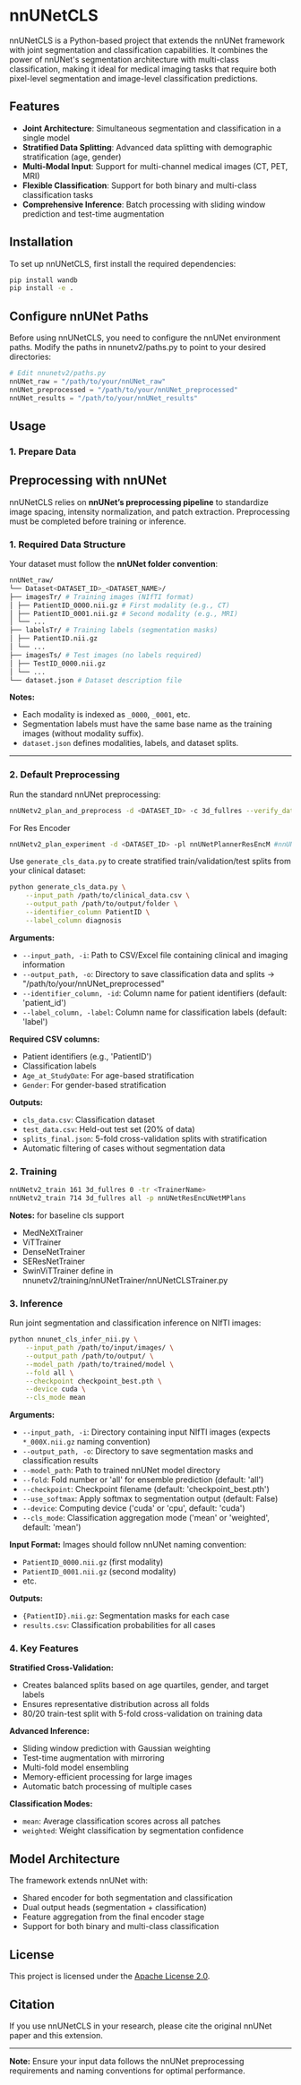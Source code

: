 # nnUNetCLS

nnUNetCLS is a Python-based project that extends the nnUNet framework with joint segmentation and classification capabilities. It combines the power of nnUNet's segmentation architecture with multi-class classification, making it ideal for medical imaging tasks that require both pixel-level segmentation and image-level classification predictions.

## Features

- **Joint Architecture**: Simultaneous segmentation and classification in a single model
- **Stratified Data Splitting**: Advanced data splitting with demographic stratification (age, gender)
- **Multi-Modal Input**: Support for multi-channel medical images (CT, PET, MRI)
- **Flexible Classification**: Support for both binary and multi-class classification tasks
- **Comprehensive Inference**: Batch processing with sliding window prediction and test-time augmentation

## Installation

To set up nnUNetCLS, first install the required dependencies:

```bash
pip install wandb
pip install -e .
```

## Configure nnUNet Paths
Before using nnUNetCLS, you need to configure the nnUNet environment paths. Modify the paths in nnunetv2/paths.py to point to your desired directories:
```python
# Edit nnunetv2/paths.py
nnUNet_raw = "/path/to/your/nnUNet_raw"
nnUNet_preprocessed = "/path/to/your/nnUNet_preprocessed" 
nnUNet_results = "/path/to/your/nnUNet_results"
```
## Usage

### 1. Prepare Data

## Preprocessing with nnUNet

nnUNetCLS relies on **nnUNet’s preprocessing pipeline** to standardize image spacing, intensity normalization, and patch extraction. Preprocessing must be completed before training or inference.  

### 1. Required Data Structure  

Your dataset must follow the **nnUNet folder convention**:  
```bash
nnUNet_raw/
└── Dataset<DATASET_ID>_<DATASET_NAME>/
├── imagesTr/ # Training images (NIfTI format)
│ ├── PatientID_0000.nii.gz # First modality (e.g., CT)
│ ├── PatientID_0001.nii.gz # Second modality (e.g., MRI)
│ └── ...
├── labelsTr/ # Training labels (segmentation masks)
│ ├── PatientID.nii.gz
│ └── ...
├── imagesTs/ # Test images (no labels required)
│ ├── TestID_0000.nii.gz
│ └── ...
└── dataset.json # Dataset description file
```

**Notes:**  
- Each modality is indexed as `_0000`, `_0001`, etc.  
- Segmentation labels must have the same base name as the training images (without modality suffix).  
- `dataset.json` defines modalities, labels, and dataset splits.  

---

### 2. Default Preprocessing  

Run the standard nnUNet preprocessing:  

```bash
nnUNetv2_plan_and_preprocess -d <DATASET_ID> -c 3d_fullres --verify_dataset_integrity

```

For Res Encoder
```bash
nnUNetv2_plan_experiment -d <DATASET_ID> -pl nnUNetPlannerResEncM #nnUNetPlannerResEncL / nnUNetPlannerResEncXL
```

Use `generate_cls_data.py` to create stratified train/validation/test splits from your clinical dataset:

```bash
python generate_cls_data.py \
    --input_path /path/to/clinical_data.csv \
    --output_path /path/to/output/folder \
    --identifier_column PatientID \
    --label_column diagnosis
```

**Arguments:**
- `--input_path, -i`: Path to CSV/Excel file containing clinical and imaging information
- `--output_path, -o`: Directory to save classification data and splits -> "/path/to/your/nnUNet_preprocessed" 
- `--identifier_column, -id`: Column name for patient identifiers (default: 'patient_id')
- `--label_column, -label`: Column name for classification labels (default: 'label')

**Required CSV columns:**
- Patient identifiers (e.g., 'PatientID')
- Classification labels 
- `Age_at_StudyDate`: For age-based stratification
- `Gender`: For gender-based stratification

**Outputs:**
- `cls_data.csv`: Classification dataset
- `test_data.csv`: Held-out test set (20% of data)
- `splits_final.json`: 5-fold cross-validation splits with stratification
- Automatic filtering of cases without segmentation data

### 2. Training

```bash
nnUNetv2_train 161 3d_fullres 0 -tr <TrainerName>
nnUNetv2_train 714 3d_fullres all -p nnUNetResEncUNetMPlans
```
**Notes:**
for baseline cls support
- MedNeXtTrainer
- ViTTrainer
- DenseNetTrainer
- SEResNetTrainer
- SwinViTTrainer
define in nnunetv2/training/nnUNetTrainer/nnUNetCLSTrainer.py

### 3. Inference

Run joint segmentation and classification inference on NIfTI images:

```bash
python nnunet_cls_infer_nii.py \
    --input_path /path/to/input/images/ \
    --output_path /path/to/output/ \
    --model_path /path/to/trained/model \
    --fold all \
    --checkpoint checkpoint_best.pth \
    --device cuda \
    --cls_mode mean
```

**Arguments:**
- `--input_path, -i`: Directory containing input NIfTI images (expects `*_000X.nii.gz` naming convention)
- `--output_path, -o`: Directory to save segmentation masks and classification results
- `--model_path`: Path to trained nnUNet model directory
- `--fold`: Fold number or 'all' for ensemble prediction (default: 'all')
- `--checkpoint`: Checkpoint filename (default: 'checkpoint_best.pth')
- `--use_softmax`: Apply softmax to segmentation output (default: False)
- `--device`: Computing device ('cuda' or 'cpu', default: 'cuda')
- `--cls_mode`: Classification aggregation mode ('mean' or 'weighted', default: 'mean')

**Input Format:**
Images should follow nnUNet naming convention:
- `PatientID_0000.nii.gz` (first modality)
- `PatientID_0001.nii.gz` (second modality)
- etc.

**Outputs:**
- `{PatientID}.nii.gz`: Segmentation masks for each case
- `results.csv`: Classification probabilities for all cases

### 4. Key Features

**Stratified Cross-Validation:**
- Creates balanced splits based on age quartiles, gender, and target labels
- Ensures representative distribution across all folds
- 80/20 train-test split with 5-fold cross-validation on training data

**Advanced Inference:**
- Sliding window prediction with Gaussian weighting
- Test-time augmentation with mirroring
- Multi-fold model ensembling
- Memory-efficient processing for large images
- Automatic batch processing of multiple cases

**Classification Modes:**
- `mean`: Average classification scores across all patches
- `weighted`: Weight classification by segmentation confidence

## Model Architecture

The framework extends nnUNet with:
- Shared encoder for both segmentation and classification
- Dual output heads (segmentation + classification)
- Feature aggregation from the final encoder stage
- Support for both binary and multi-class classification

## License

This project is licensed under the [Apache License 2.0](https://github.com/ChingYuanYu/nnunetcls/blob/main/LICENSE).

## Citation

If you use nnUNetCLS in your research, please cite the original nnUNet paper and this extension.

---

**Note:** Ensure your input data follows the nnUNet preprocessing requirements and naming conventions for optimal performance.